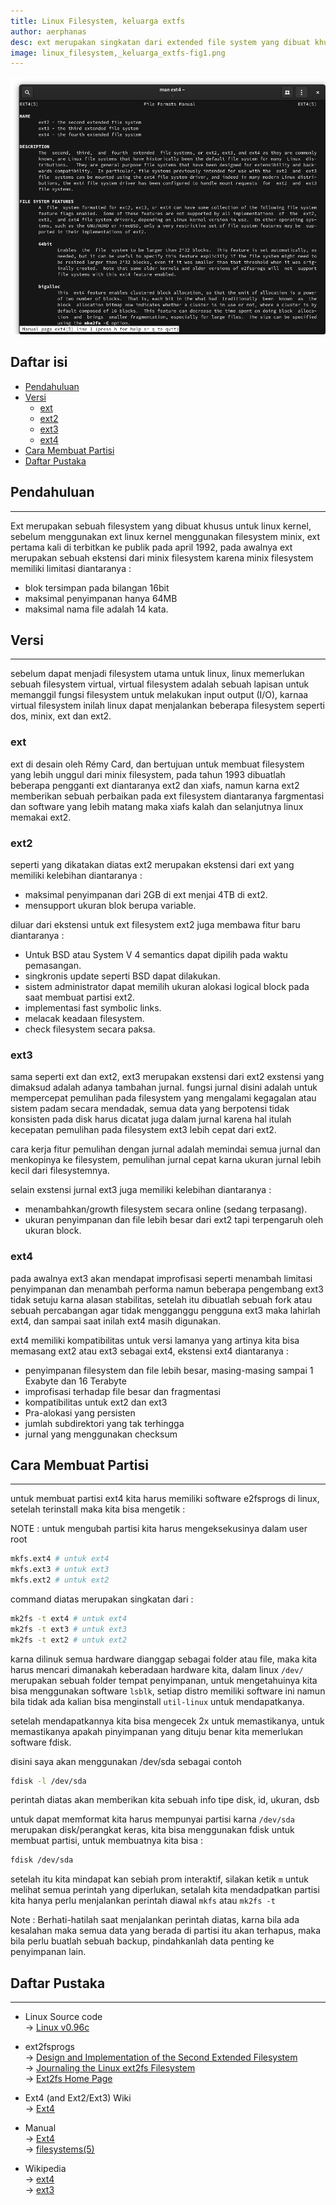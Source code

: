```yaml
---
title: Linux Filesystem, keluarga extfs
author: aerphanas
desc: ext merupakan singkatan dari extended file system yang dibuat khusus untuk linux kernel,yang sebelumnya linux menggunakan filesystem milik minix.
image: linux_filesystem,_keluarga_extfs-fig1.png
---
```


![Ext4 Manual](/images/linux_filesystem,_keluarga_extfs-fig1.png "Ext4 Manual")

## Daftar isi

- [Pendahuluan](#pendahuluan)
- [Versi](#versi)
  - [ext](#ext)
  - [ext2](#ext2)
  - [ext3](#ext3)
  - [ext4](#ext4)
- [Cara Membuat Partisi](#cara-membuat-partisi)
- [Daftar Pustaka](#daftar-pustaka)

## Pendahuluan

---

Ext merupakan sebuah filesystem yang dibuat khusus untuk linux kernel, sebelum menggunakan ext linux kernel menggunakan filesystem minix, ext pertama kali di terbitkan ke publik pada april 1992, pada awalnya ext merupakan sebuah ekstensi dari minix filesystem karena minix filesystem memiliki limitasi diantaranya :

- blok tersimpan pada bilangan 16bit
- maksimal penyimpanan hanya 64MB
- maksimal nama file adalah 14 kata.

## Versi

---

sebelum dapat menjadi filesystem utama untuk linux, linux memerlukan sebuah filesystem virtual, virtual filesystem adalah sebuah lapisan untuk memanggil fungsi filesystem untuk melakukan input output (I/O), karnaa virtual filesystem inilah linux dapat menjalankan beberapa filesystem seperti dos, minix, ext dan ext2.

### ext

ext di desain oleh Rémy Card, dan bertujuan untuk membuat filesystem yang lebih unggul dari minix filesystem, pada tahun 1993 dibuatlah beberapa pengganti ext diantaranya ext2 dan xiafs, namun karna ext2 memberikan sebuah perbaikan pada ext filesystem diantaranya fargmentasi dan software yang lebih matang maka xiafs kalah dan selanjutnya linux memakai ext2.

### ext2

seperti yang dikatakan diatas ext2 merupakan ekstensi dari ext yang memiliki kelebihan diantaranya :

- maksimal penyimpanan dari 2GB di ext menjai 4TB di ext2.
- mensupport ukuran blok berupa variable.

diluar dari ekstensi untuk ext filesystem ext2 juga membawa fitur baru diantaranya :

- Untuk BSD atau System V 4 semantics dapat dipilih pada waktu pemasangan.
- singkronis update seperti BSD dapat dilakukan.
- sistem administrator dapat memilih ukuran alokasi logical block pada saat membuat partisi ext2.
- implementasi fast symbolic links.
- melacak keadaan filesystem.
- check filesystem secara paksa.

### ext3

sama seperti ext dan ext2, ext3 merupakan exstensi dari ext2 exstensi yang dimaksud adalah adanya tambahan jurnal.
fungsi jurnal disini adalah untuk mempercepat pemulihan pada filesystem yang mengalami kegagalan atau sistem padam secara mendadak, semua data yang berpotensi tidak konsisten pada disk harus dicatat juga dalam jurnal karena hal itulah kecepatan pemulihan pada filesystem ext3 lebih cepat dari ext2.

cara kerja fitur pemulihan dengan jurnal adalah memindai semua jurnal dan menkopinya ke filesystem, pemulihan jurnal cepat karna ukuran jurnal lebih kecil dari filesystemnya.

selain exstensi jurnal ext3 juga memiliki kelebihan diantaranya :

- menambahkan/growth filesystem secara online (sedang terpasang).
- ukuran penyimpanan dan file lebih besar dari ext2 tapi terpengaruh oleh ukuran block.

### ext4

pada awalnya ext3 akan mendapat improfisasi seperti menambah limitasi penyimpanan dan menambah performa namun beberapa pengembang ext3 tidak setuju karna alasan stabilitas, setelah itu dibuatlah sebuah fork atau sebuah percabangan agar tidak mengganggu pengguna ext3 maka lahirlah ext4, dan sampai saat inilah ext4 masih digunakan.

ext4 memiliki kompatibilitas untuk versi lamanya yang artinya kita bisa memasang ext2 atau ext3 sebagai ext4, ekstensi ext4 diantaranya :

- penyimpanan filesystem dan file lebih besar, masing-masing sampai 1 Exabyte dan 16 Terabyte
- improfisasi terhadap file besar dan fragmentasi
- kompatibilitas untuk ext2 dan ext3
- Pra-alokasi yang persisten
- jumlah subdirektori yang tak terhingga
- jurnal yang menggunakan checksum

## Cara Membuat Partisi

---

untuk membuat partisi ext4 kita harus memiliki software e2fsprogs di linux, setelah terinstall maka kita bisa mengetik :

NOTE : untuk mengubah partisi kita harus mengeksekusinya dalam user root

```sh
mkfs.ext4 # untuk ext4
mkfs.ext3 # untuk ext3
mkfs.ext2 # untuk ext2
```

command diatas merupakan singkatan dari :

```sh
mk2fs -t ext4 # untuk ext4
mk2fs -t ext3 # untuk ext3
mk2fs -t ext2 # untuk ext2
```

karna dilinuk semua hardware dianggap sebagai folder atau file, maka kita harus mencari dimanakah keberadaan hardware kita, dalam linux ```/dev/``` merupakan sebuah folder tempat penyimpanan, untuk mengetahuinya kita bisa menggunakan software ```lsblk```, setiap distro memiliki software ini namun bila tidak ada kalian bisa menginstall ```util-linux``` untuk mendapatkanya.

setelah mendapatkannya kita bisa mengecek 2x untuk memastikanya, untuk memastikanya apakah pinyimpanan yang dituju benar kita memerlukan software fdisk.

disini saya akan menggunakan /dev/sda sebagai contoh

```sh
fdisk -l /dev/sda
```

perintah diatas akan memberikan kita sebuah info tipe disk, id, ukuran, dsb

untuk dapat memformat kita harus mempunyai partisi karna ```/dev/sda``` merupakan disk/perangkat keras, kita bisa menggunakan fdisk untuk membuat partisi, untuk membuatnya kita bisa :

```sh
fdisk /dev/sda
```

setelah itu kita mindapat kan sebiah prom interaktif, silakan ketik ```m``` untuk melihat semua perintah yang diperlukan, setalah kita mendadpatkan partisi kita hanya perlu menjalankan perintah diawal ```mkfs``` atau ```mk2fs -t```

Note : Berhati-hatilah saat menjalankan perintah diatas, karna bila ada kesalahan maka semua data yang berada di partisi itu akan terhapus, maka bila perlu buatlah sebuah backup, pindahkanlah data penting ke penyimpanan lain.

## Daftar Pustaka

---

- Linux Source code  
→ [Linux v0.96c](https://www.tuhs.org/cgi-bin/utree.pl?file=Linux0.96c/include/linux/ext_fs.h)

- ext2fsprogs  
→ [Design and Implementation of the Second Extended Filesystem](https://e2fsprogs.sourceforge.net/ext2intro.html)  
→ [Journaling the Linux ext2fs Filesystem](https://e2fsprogs.sourceforge.net/journal-design.pdf)  
→ [Ext2fs Home Page](https://e2fsprogs.sourceforge.net/ext2.html)  

- Ext4 (and Ext2/Ext3) Wiki  
→ [Ext4](https://ext4.wiki.kernel.org/index.php/Main_Page)  

- Manual  
→ [Ext4](https://man7.org/linux/man-pages/man5/ext4.5.html)  
→ [filesystems(5)](https://linux.die.net/man/5/filesystems)  

- Wikipedia  
→ [ext4](https://en.wikipedia.org/wiki/Ext4)  
→ [ext3](https://en.wikipedia.org/wiki/Ext3)  
